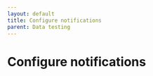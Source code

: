 ```yaml
---
layout: default
title: Configure notifications
parent: Data testing
---
```

# Configure notifications